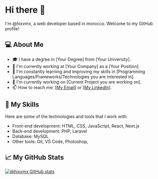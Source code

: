 # Hi there 👋

I'm @hixvmx, a web developer based in morocco. Welcome to my GitHub profile!

## 💻 About Me

- 🎓 I have a degree in [Your Degree] from [Your University].
- 💼 I'm currently working at [Your Company] as a [Your Position].
- 🌱 I'm constantly learning and improving my skills in [Programming Languages/Frameworks/Technologies you are interested in].
- 🔭 I'm currently working on [Current Project you are working on].
- 📫 How to reach me: [[My Email](hixvmx@gmail.com)] or [[My LinkedIn](https://www.linkedin.com/in/hixvmx/)].

## 🚀 My Skills

Here are some of the technologies and tools that I work with:

- Front-end development: HTML, CSS, JavaScript, React, Next.js
- Back-end development: PHP, Laravel
- Database: MySQL
- Other tools: Git, VS Code, Photoshop,

## 📈 My GitHub Stats

[![@hixvmx GitHub stats](https://github-readme-stats.vercel.app/api?username=YourGitHubUsername&count_private=true&show_icons=true&theme=radical)](https://github.com/anuraghazra/github-readme-stats)
